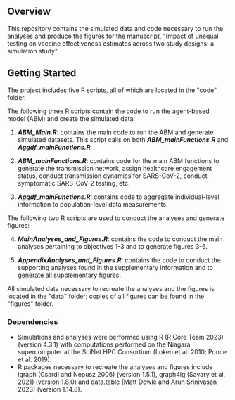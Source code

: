 ## Overview

This repository contains the simulated data and code necessary to run the analyses and produce the figures for the manuscript, "Impact of unequal testing on vaccine effectiveness estimates across two study designs: a simulation study".

## Getting Started
The project includes five R scripts, all of which are located in the "code" folder.

The following three R scripts contain the code to run the agent-based model (ABM) and create the simulated data:

1. ***ABM_Main.R***: contains the main code to run the ABM and generate simulated datasets. This script calls on both ***ABM_mainFunctions.R*** and  ***Aggdf_mainFunctions.R***. 

2. ***ABM_mainFunctions.R***: contains code for the main ABM functions to generate the transmission network, assign healthcare engagement status, conduct transmission dynamics for SARS-CoV-2, conduct symptomatic SARS-CoV-2 testing, etc. 

3. ***Aggdf_mainFunctions.R***: contains code to aggregate individual-level information to  population-level data measurements.   

The following two R scripts are used to conduct the analyses and generate figures:

4. ***MainAnalyses_and_Figures.R***: contains the code to conduct the main analyses pertaining to objectives 1-3 and to generate figures 3-6.

5. ***AppendixAnalyses_and_Figures.R***: contains the code to conduct the supporting analyses found in the supplementary information and to generate all supplementary figures.

All simulated data necessary to recreate the analyses and the figures is located in the "data" folder; copies of all figures can be found in the "figures" folder.

### Dependencies

* Simulations and analyses were performed using R (R Core Team 2023) (version 4.3.1) with computations performed on the Niagara supercomputer at the SciNet HPC Consortium (Loken et al. 2010; Ponce et al. 2019).
* R packages necessary to recreate the analyses and figures include igraph (Csardi and Nepusz 2006) (version 1.5.1), graph4lg (Savary et al. 2021) (version 1.8.0) and data.table (Matt Dowle and Arun Srinivasan 2023) (version 1.14.8).



